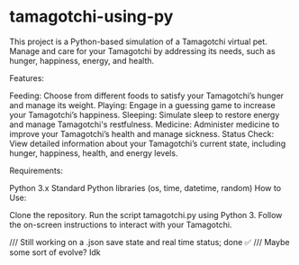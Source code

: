# tamagotchi-using-py
This project is a Python-based simulation of a Tamagotchi virtual pet. Manage and care for your Tamagotchi by addressing its needs, such as hunger, happiness, energy, and health.

Features:

Feeding: Choose from different foods to satisfy your Tamagotchi’s hunger and manage its weight. Playing: Engage in a guessing game to increase your Tamagotchi’s happiness. Sleeping: Simulate sleep to restore energy and manage Tamagotchi's restfulness. Medicine: Administer medicine to improve your Tamagotchi’s health and manage sickness. Status Check: View detailed information about your Tamagotchi’s current state, including hunger, happiness, health, and energy levels.

Requirements:

Python 3.x Standard Python libraries (os, time, datetime, random) How to Use:

Clone the repository. Run the script tamagotchi.py using Python 3. Follow the on-screen instructions to interact with your Tamagotchi.

/// Still working on a .json save state and real time status; done ✅ /// Maybe some sort of evolve? Idk
